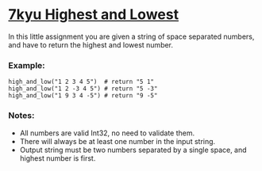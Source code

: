 # [7kyu Highest and Lowest](https://www.codewars.com/kata/highest-and-lowest)

In this little assignment you are given a string of space separated numbers, and have to return the highest and lowest number.

### Example:

```
high_and_low("1 2 3 4 5")  # return "5 1"
high_and_low("1 2 -3 4 5") # return "5 -3"
high_and_low("1 9 3 4 -5") # return "9 -5"
```

### Notes:

* All numbers are valid Int32, no need to validate them.
* There will always be at least one number in the input string.
* Output string must be two numbers separated by a single space, and highest number is first.
